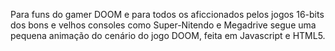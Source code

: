 Para funs do gamer DOOM e para todos os aficcionados pelos jogos 16-bits dos bons e velhos consoles como Super-Nitendo e Megadrive segue uma pequena animação do cenário do jogo DOOM, feita em Javascript e HTML5.